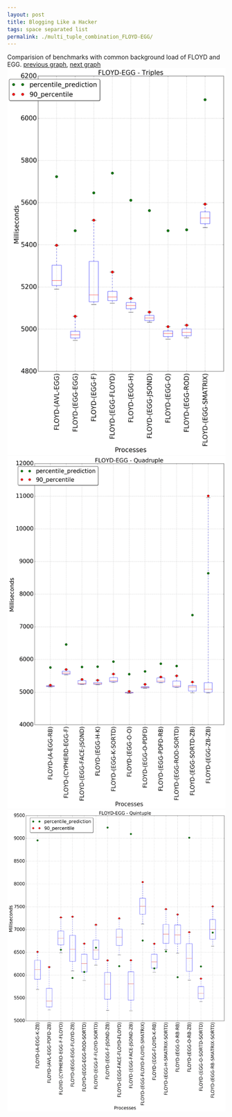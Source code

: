 ```yaml
---
layout: post
title: Blogging Like a Hacker
tags: space separated list
permalink: ./multi_tuple_combination_FLOYD-EGG/
---
```


Comparision of benchmarks with common background load of FLOYD and EGG.
[previous graph](./multi_tuple_combination_FLOYD-CYPHERD/), [next graph](./multi_tuple_combination_FLOYD-FACE/)
<img src="./images/triple/FLOYD/FLOYD-EGG_box.png" alt="graph figure"><img src="./images/quadruple/FLOYD/FLOYD-EGG_box.png" alt="graph figure"><img src="./images/quintuple/FLOYD/FLOYD-EGG_box.png" alt="graph figure">